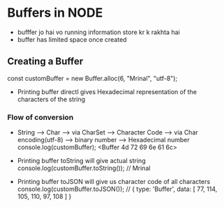 # Buffers in NODE

- bufffer jo hai vo running information store kr k rakhta hai
- buffer has limited space once created

## Creating a Buffer
const customBuffer = new Buffer.alloc(6, "Mrinal", "utf-8");


- Printing buffer directl gives Hexadecimal representation of the characters of the string
### Flow of conversion 
- String --> Char --> via CharSet --> Character Code --> via Char encoding(utf-8) --> binary number --> Hexadecimal number  
console.log(customBuffer);
<Buffer 4d 72 69 6e 61 6c>


- Printing  buffer toString will give actual string
console.log(customBuffer.toString());
// Mrinal


- Printing buffer toJSON will give us  character  code of all characters
console.log(customBuffer.toJSON());
// { type: 'Buffer', data: [ 77, 114, 105, 110, 97, 108 ] }